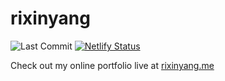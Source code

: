 # rixinyang

![Last Commit](https://img.shields.io/github/last-commit/MatoPlus/portfolio_v2)
[![Netlify Status](https://api.netlify.com/api/v1/badges/f444e6b5-6534-4cae-90d1-8a676820833a/deploy-status)](https://app.netlify.com/sites/rixinyang/deploys)

Check out my online portfolio live at [rixinyang.me](https://rixinyang.me)
